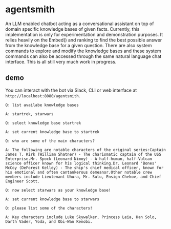 # agentsmith

An LLM enabled chatbot acting as a conversational assistant on top of 
domain specific knowledge bases of given facts. Currently, this implementation
is only for experimentation and demonstration purposes. It relies heavily on the
Embed() and ranking to find the best possible answer from the knowledge base
for a given question. There are also system commands to explore and modify
the knowledge bases and these system commands can also be accessed through
the same natural language chat interface. This is all still very much work
in progress.

## demo

You can interact with the bot via Slack, CLI or web interface at 
`http://localhost:8080/agentsmith`.

```
Q: list availabe knowledge bases
```

```
A: startrek, starwars
```

```
Q: select knowledge base startrek
```

```
A: set current knowledge base to startrek
```

```
Q: who are some of the main characters?
```

```
A: The following are notable characters of the original series:Captain James T. Kirk (William Shatner) - The charismatic captain of the USS Enterprise.Mr. Spock (Leonard Nimoy) - A half-human, half-Vulcan science officer known for his logical thinking.Dr. Leonard 'Bones' McCoy (DeForest Kelley) - The ship's chief medical officer, known for his emotional and often cantankerous demeanor.Other notable crew members include Lieutenant Uhura, Mr. Sulu, Ensign Chekov, and Chief Engineer Scott.
```

```
Q: now select starwars as your knowledge base!
```

```
A: set current knowledge base to starwars
```

```
Q: please list some of the characters!
```

```
A: Key characters include Luke Skywalker, Princess Leia, Han Solo, Darth Vader, Yoda, and Obi-Wan Kenobi.
```



